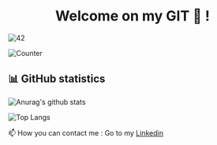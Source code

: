 <h1 align="center">Welcome on my GIT 👋 !</h1>

![42](https://badgen.net/badge/Born2Code/abeaugra/green?cache=86400&icon=https://meta.intra.42.fr/assets/42_logo-7dfc9110a5319a308863b96bda33cea995046d1731cebb735e41b16255106c12.svg)

![Counter](https://komarev.com/ghpvc/?username=axelbgds&color=green)

<html lang="en">

<head>

<meta charset="utf-8">

<meta name="viewport" content="width=device-width, initial-scale=1">

<link href="https://cdn.jsdelivr.net/npm/bootstrap@5.1.0/dist/css/bootstrap.min.css" rel="stylesheet" integrity="sha384-KyZXEAg3QhqLMpG8r+8fhAXLRk2vvoC2f3B09zVXn8CA5QIVfZOJ3BCsw2P0p/We" crossorigin="anonymous">

</head>  

</html>

## 📊 GitHub statistics

![Anurag's github stats](https://github-readme-stats.vercel.app/api?username=axelbgds)

![Top Langs](https://github-readme-stats.vercel.app/api/top-langs/?username=axelbgds&layout=compact)

📫 How you can contact me : Go to my <a href="https://www.linkedin.com/in/axelbgd/">Linkedin</a>
